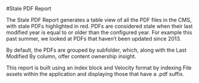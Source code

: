 #Stale PDF Report

The Stale PDF Report generates a table view of all the PDF files in the CMS, with stale PDFs highlighted in red. PDFs are considered stale when their last modified year is equal to or older than the configured year. For example this past summer, we looked at PDFs that haven’t been updated since 2013.

By default, the PDFs are grouped by subfolder, which, along with the Last Modified By column, offer content ownership insight.

This report is built using an index block and Velocity format by indexing File assets within the application and displaying those that have a .pdf suffix.